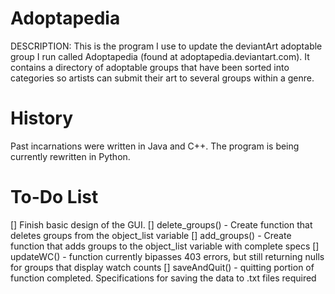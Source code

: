 Adoptapedia
===========
DESCRIPTION: This is the program I use to update the deviantArt adoptable group I run called Adoptapedia (found at adoptapedia.deviantart.com). It contains a directory of adoptable groups that have been sorted into categories so artists can submit their art to several groups within a genre.

History
===========
Past incarnations were written in Java and C++. The program is being currently rewritten in Python.

To-Do List
===========
[] Finish basic design of the GUI.
[] delete_groups() - Create function that deletes groups from the object_list variable
[] add_groups() - Create function that adds groups to the object_list variable with complete specs
[] updateWC() - function currently bipasses 403 errors, but still returning nulls for groups that display watch counts
[] saveAndQuit() - quitting portion of function completed. Specifications for saving the data to .txt files required